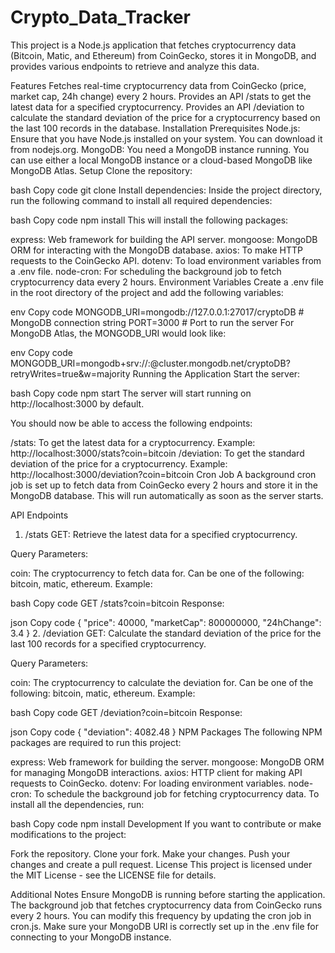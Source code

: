 ﻿# Crypto_Data_Tracker
This project is a Node.js application that fetches cryptocurrency data (Bitcoin, Matic, and Ethereum) from CoinGecko, stores it in MongoDB, and provides various endpoints to retrieve and analyze this data.

Features
Fetches real-time cryptocurrency data from CoinGecko (price, market cap, 24h change) every 2 hours.
Provides an API /stats to get the latest data for a specified cryptocurrency.
Provides an API /deviation to calculate the standard deviation of the price for a cryptocurrency based on the last 100 records in the database.
Installation
Prerequisites
Node.js: Ensure that you have Node.js installed on your system. You can download it from nodejs.org.
MongoDB: You need a MongoDB instance running. You can use either a local MongoDB instance or a cloud-based MongoDB like MongoDB Atlas.
Setup
Clone the repository:

bash
Copy code
git clone <repository-url>
Install dependencies: Inside the project directory, run the following command to install all required dependencies:

bash
Copy code
npm install
This will install the following packages:

express: Web framework for building the API server.
mongoose: MongoDB ORM for interacting with the MongoDB database.
axios: To make HTTP requests to the CoinGecko API.
dotenv: To load environment variables from a .env file.
node-cron: For scheduling the background job to fetch cryptocurrency data every 2 hours.
Environment Variables
Create a .env file in the root directory of the project and add the following variables:

env
Copy code
MONGODB_URI=mongodb://127.0.0.1:27017/cryptoDB  # MongoDB connection string
PORT=3000  # Port to run the server
For MongoDB Atlas, the MONGODB_URI would look like:

env
Copy code
MONGODB_URI=mongodb+srv://<username>:<password>@cluster.mongodb.net/cryptoDB?retryWrites=true&w=majority
Running the Application
Start the server:

bash
Copy code
npm start
The server will start running on http://localhost:3000 by default.

You should now be able to access the following endpoints:

/stats: To get the latest data for a cryptocurrency. Example: http://localhost:3000/stats?coin=bitcoin
/deviation: To get the standard deviation of the price for a cryptocurrency. Example: http://localhost:3000/deviation?coin=bitcoin
Cron Job
A background cron job is set up to fetch data from CoinGecko every 2 hours and store it in the MongoDB database. This will run automatically as soon as the server starts.

API Endpoints
1. /stats
GET: Retrieve the latest data for a specified cryptocurrency.

Query Parameters:

coin: The cryptocurrency to fetch data for. Can be one of the following: bitcoin, matic, ethereum.
Example:

bash
Copy code
GET /stats?coin=bitcoin
Response:

json
Copy code
{
  "price": 40000,
  "marketCap": 800000000,
  "24hChange": 3.4
}
2. /deviation
GET: Calculate the standard deviation of the price for the last 100 records for a specified cryptocurrency.

Query Parameters:

coin: The cryptocurrency to calculate the deviation for. Can be one of the following: bitcoin, matic, ethereum.
Example:

bash
Copy code
GET /deviation?coin=bitcoin
Response:

json
Copy code
{
  "deviation": 4082.48
}
NPM Packages
The following NPM packages are required to run this project:

express: Web framework for building the server.
mongoose: MongoDB ORM for managing MongoDB interactions.
axios: HTTP client for making API requests to CoinGecko.
dotenv: For loading environment variables.
node-cron: To schedule the background job for fetching cryptocurrency data.
To install all the dependencies, run:

bash
Copy code
npm install
Development
If you want to contribute or make modifications to the project:

Fork the repository.
Clone your fork.
Make your changes.
Push your changes and create a pull request.
License
This project is licensed under the MIT License - see the LICENSE file for details.

Additional Notes
Ensure MongoDB is running before starting the application.
The background job that fetches cryptocurrency data from CoinGecko runs every 2 hours. You can modify this frequency by updating the cron job in cron.js.
Make sure your MongoDB URI is correctly set up in the .env file for connecting to your MongoDB instance.
